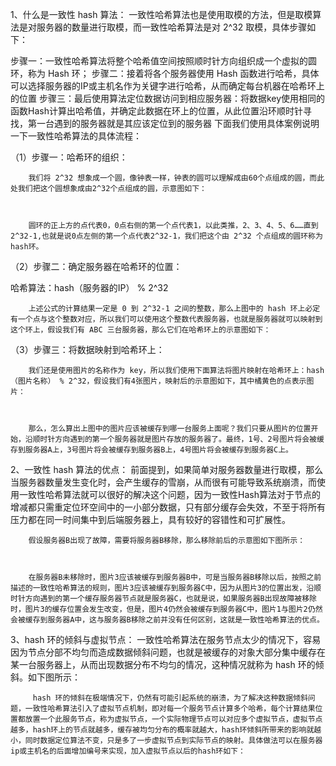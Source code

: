 1、什么是一致性 hash 算法：
        一致性哈希算法也是使用取模的方法，但是取模算法是对服务器的数量进行取模，而一致性哈希算法是对 2^32 取模，具体步骤如下：

步骤一：一致性哈希算法将整个哈希值空间按照顺时针方向组织成一个虚拟的圆环，称为 Hash 环；
步骤二：接着将各个服务器使用 Hash 函数进行哈希，具体可以选择服务器的IP或主机名作为关键字进行哈希，从而确定每台机器在哈希环上的位置
步骤三：最后使用算法定位数据访问到相应服务器：将数据key使用相同的函数Hash计算出哈希值，并确定此数据在环上的位置，从此位置沿环顺时针寻找，第一台遇到的服务器就是其应该定位到的服务器
下面我们使用具体案例说明一下一致性哈希算法的具体流程：

（1）步骤一：哈希环的组织：

        我们将 2^32 想象成一个圆，像钟表一样，钟表的圆可以理解成由60个点组成的圆，而此处我们把这个圆想象成由2^32个点组成的圆，示意图如下：



        圆环的正上方的点代表0，0点右侧的第一个点代表1，以此类推，2、3、4、5、6……直到2^32-1,也就是说0点左侧的第一个点代表2^32-1，我们把这个由 2^32 个点组成的圆环称为hash环。

（2）步骤二：确定服务器在哈希环的位置：

哈希算法：hash（服务器的IP） % 2^32

        上述公式的计算结果一定是 0 到 2^32-1 之间的整数，那么上图中的 hash 环上必定有一个点与这个整数对应，所以我们可以使用这个整数代表服务器，也就是服务器就可以映射到这个环上，假设我们有 ABC 三台服务器，那么它们在哈希环上的示意图如下：



 （3）步骤三：将数据映射到哈希环上：

        我们还是使用图片的名称作为 key，所以我们使用下面算法将图片映射在哈希环上：hash（图片名称） % 2^32，假设我们有4张图片，映射后的示意图如下，其中橘黄色的点表示图片：



        那么，怎么算出上图中的图片应该被缓存到哪一台服务上面呢？我们只要从图片的位置开始，沿顺时针方向遇到的第一个服务器就是图片存放的服务器了。最终，1号、2号图片将会被缓存到服务器A上，3号图片将会被缓存到服务器B上，4号图片将会被缓存到服务器C上。

 2、一致性 hash 算法的优点：
        前面提到，如果简单对服务器数量进行取模，那么当服务器数量发生变化时，会产生缓存的雪崩，从而很有可能导致系统崩溃，而使用一致性哈希算法就可以很好的解决这个问题，因为一致性Hash算法对于节点的增减都只需重定位环空间中的一小部分数据，只有部分缓存会失效，不至于将所有压力都在同一时间集中到后端服务器上，具有较好的容错性和可扩展性。

        假设服务器B出现了故障，需要将服务器B移除，那么移除前后的示意图如下图所示：



        在服务器B未移除时，图片3应该被缓存到服务器B中，可是当服务器B移除以后，按照之前描述的一致性哈希算法的规则，图片3应该被缓存到服务器C中，因为从图片3的位置出发，沿顺时针方向遇到的第一个缓存服务器节点就是服务器C，也就是说，如果服务器B出现故障被移除时，图片3的缓存位置会发生改变，但是，图片4仍然会被缓存到服务器C中，图片1与图片2仍然会被缓存到服务器A中，这与服务器B移除之前并没有任何区别，这就是一致性哈希算法的优点。

 3、hash 环的倾斜与虚拟节点：
        一致性哈希算法在服务节点太少的情况下，容易因为节点分部不均匀而造成数据倾斜问题，也就是被缓存的对象大部分集中缓存在某一台服务器上，从而出现数据分布不均匀的情况，这种情况就称为 hash 环的倾斜。如下图所示：



         hash 环的倾斜在极端情况下，仍然有可能引起系统的崩溃，为了解决这种数据倾斜问题，一致性哈希算法引入了虚拟节点机制，即对每一个服务节点计算多个哈希，每个计算结果位置都放置一个此服务节点，称为虚拟节点，一个实际物理节点可以对应多个虚拟节点，虚拟节点越多，hash环上的节点就越多，缓存被均匀分布的概率就越大，hash环倾斜所带来的影响就越小，同时数据定位算法不变，只是多了一步虚拟节点到实际节点的映射。具体做法可以在服务器ip或主机名的后面增加编号来实现，加入虚拟节点以后的hash环如下：

